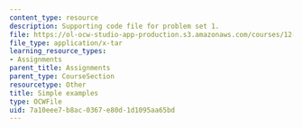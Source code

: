 ```yaml
---
content_type: resource
description: Supporting code file for problem set 1.
file: https://ol-ocw-studio-app-production.s3.amazonaws.com/courses/12-950-parallel-programming-for-multicore-machines-using-openmp-and-mpi-january-iap-2010/7a10eee7b8ac0367e80d1d1095aa65bd_simpleexamples.tar
file_type: application/x-tar
learning_resource_types:
- Assignments
parent_title: Assignments
parent_type: CourseSection
resourcetype: Other
title: Simple examples
type: OCWFile
uid: 7a10eee7-b8ac-0367-e80d-1d1095aa65bd
---
```

